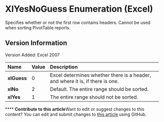 
# XlYesNoGuess Enumeration (Excel)

Specifies whether or not the first row contains headers. Cannot be used when sorting PivotTable reports.


## Version Information

Version Added: Excel 2007 



|**Name**|**Value**|**Description**|
|:-----|:-----|:-----|
| **xlGuess**|0|Excel determines whether there is a header, and where it is, if there is one.|
| **xlNo**|2|Default. The entire range should be sorted.|
| **xlYes**|1|The entire range should not be sorted.|

****   **Contribute to this article**Want to edit or suggest changes to this content? You can edit and submit changes to  [this article](https://github.com/jhershey00/VBA_Excel_Test/OpenXMLCon/articles/c4c8e9b1-ad12-5c63-da32-60d410915452.md) using GitHub.


